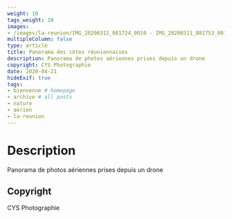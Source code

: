 ```yaml
---
weight: 10
tags_weight: 10
images:
- /images/la-reunion/IMG_20200311_081724_0010 - IMG_20200311_081753_0012_JPG_.jpg
multipleColumn: false
type: article
title: Panorama des côtes réunionnaises
description: Panorama de photos aériennes prises depuis un drone
copyright: CYS Photographie
date: 2020-04-21
hideExif: true
tags:
- bienvenue # homepage
- archive # all posts
- nature
- aerien
- la-reunion
---
```


# Description

Panorama de photos aériennes prises depuis un drone

## Copyright

CYS Photographie
